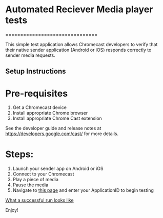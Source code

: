 # Automated Reciever Media player tests
===============================

This simple test application allows Chromecast developers to verify that their native sender application (Android or iOS) responds correctly to sender media requests.

## Setup Instructions

# Pre-requisites
 1. Get a Chromecast device
 2. Install appropriate Chrome browser
 3. Install appropriate Chrome Cast extension

 See the developer guide and release notes at https://developers.google.com/cast/ for more details.
 
# Steps:
1. Launch your sender app on Android or iOS
2. Connect to your Chromecast
3. Play a piece of media
4. Pause the media
5. Navigate to [this page](http://jrgrafton.github.io/chromecast-reciever-tests/) and enter your ApplicationID to begin testing

[What a successful run looks like](https://www.youtube.com/watch?v=37_TncJ-AzI&feature=youtu.be)

Enjoy!